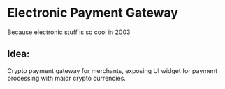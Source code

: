 # Electronic Payment Gateway

Because electronic stuff is so cool in 2003

## Idea:

Crypto payment gateway for merchants, exposing UI widget for payment processing with major crypto currencies. 